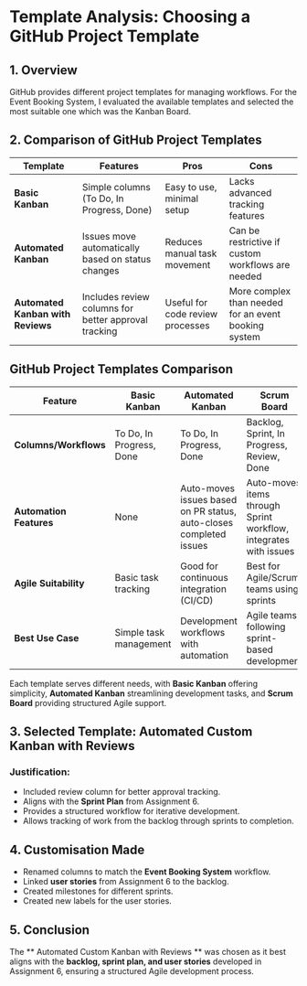 # Template Analysis: Choosing a GitHub Project Template

## 1. Overview
GitHub provides different project templates for managing workflows. For the Event Booking System, I evaluated the available templates and selected the most suitable one which was the Kanban Board.

## 2. Comparison of GitHub Project Templates

| Template | Features | Pros | Cons |
|----------|----------|----------|----------|
| **Basic Kanban** | Simple columns (To Do, In Progress, Done) | Easy to use, minimal setup | Lacks advanced tracking features |
| **Automated Kanban** | Issues move automatically based on status changes | Reduces manual task movement | Can be restrictive if custom workflows are needed |
| **Automated Kanban with Reviews** | Includes review columns for better approval tracking | Useful for code review processes | More complex than needed for an event booking system |

## GitHub Project Templates Comparison

| Feature               | Basic Kanban               | Automated Kanban          | Scrum Board               |
|-----------------------|---------------------------|---------------------------|---------------------------|
| **Columns/Workflows** | To Do, In Progress, Done  | To Do, In Progress, Done  | Backlog, Sprint, In Progress, Review, Done |
| **Automation Features** | None                      | Auto-moves issues based on PR status, auto-closes completed issues | Auto-moves items through Sprint workflow, integrates with issues |
| **Agile Suitability** | Basic task tracking       | Good for continuous integration (CI/CD) | Best for Agile/Scrum teams using sprints |
| **Best Use Case**    | Simple task management    | Development workflows with automation | Agile teams following sprint-based development |

Each template serves different needs, with **Basic Kanban** offering simplicity, **Automated Kanban** streamlining development tasks, and **Scrum Board** providing structured Agile support.


## 3. Selected Template: Automated Custom Kanban with Reviews
### **Justification:**
- Included review column for better approval tracking. 
- Aligns with the **Sprint Plan** from Assignment 6.
- Provides a structured workflow for iterative development.
- Allows tracking of work from the backlog through sprints to completion.

## 4. Customisation Made
- Renamed columns to match the **Event Booking System** workflow.
- Linked **user stories** from Assignment 6 to the backlog.
- Created milestones for different sprints.
- Created new labels for the user stories. 


## 5. Conclusion
The ** Automated Custom Kanban with Reviews ** was chosen as it best aligns with the **backlog, sprint plan, and user stories** developed in Assignment 6, ensuring a structured Agile development process.

